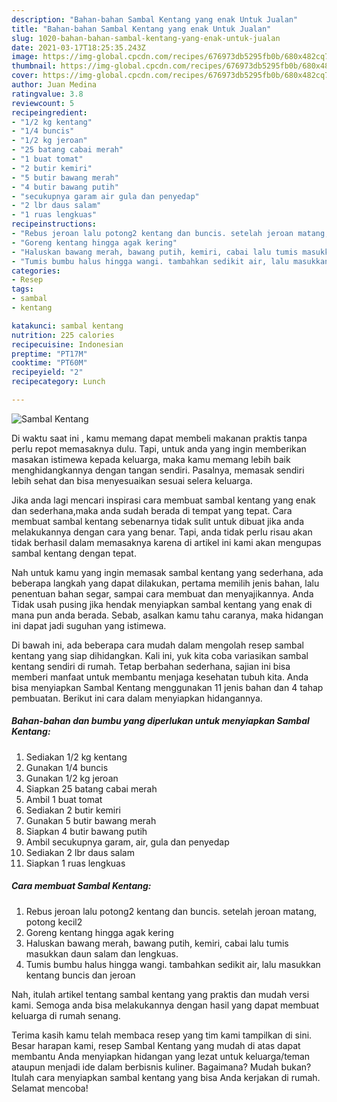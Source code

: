 ```yaml
---
description: "Bahan-bahan Sambal Kentang yang enak Untuk Jualan"
title: "Bahan-bahan Sambal Kentang yang enak Untuk Jualan"
slug: 1020-bahan-bahan-sambal-kentang-yang-enak-untuk-jualan
date: 2021-03-17T18:25:35.243Z
image: https://img-global.cpcdn.com/recipes/676973db5295fb0b/680x482cq70/sambal-kentang-foto-resep-utama.jpg
thumbnail: https://img-global.cpcdn.com/recipes/676973db5295fb0b/680x482cq70/sambal-kentang-foto-resep-utama.jpg
cover: https://img-global.cpcdn.com/recipes/676973db5295fb0b/680x482cq70/sambal-kentang-foto-resep-utama.jpg
author: Juan Medina
ratingvalue: 3.8
reviewcount: 5
recipeingredient:
- "1/2 kg kentang"
- "1/4 buncis"
- "1/2 kg jeroan"
- "25 batang cabai merah"
- "1 buat tomat"
- "2 butir kemiri"
- "5 butir bawang merah"
- "4 butir bawang putih"
- "secukupnya garam air gula dan penyedap"
- "2 lbr daus salam"
- "1 ruas lengkuas"
recipeinstructions:
- "Rebus jeroan lalu potong2 kentang dan buncis. setelah jeroan matang, potong kecil2"
- "Goreng kentang hingga agak kering"
- "Haluskan bawang merah, bawang putih, kemiri, cabai lalu tumis masukkan daun salam dan lengkuas."
- "Tumis bumbu halus hingga wangi. tambahkan sedikit air, lalu masukkan kentang buncis dan jeroan"
categories:
- Resep
tags:
- sambal
- kentang

katakunci: sambal kentang 
nutrition: 225 calories
recipecuisine: Indonesian
preptime: "PT17M"
cooktime: "PT60M"
recipeyield: "2"
recipecategory: Lunch

---
```



![Sambal Kentang](https://img-global.cpcdn.com/recipes/676973db5295fb0b/680x482cq70/sambal-kentang-foto-resep-utama.jpg)

Di waktu  saat ini , kamu memang dapat membeli makanan praktis tanpa perlu repot memasaknya dulu. Tapi, untuk anda yang ingin memberikan masakan istimewa kepada keluarga, maka kamu memang lebih baik menghidangkannya dengan tangan sendiri. Pasalnya, memasak sendiri lebih sehat dan bisa menyesuaikan sesuai selera keluarga.

Jika anda lagi mencari inspirasi cara membuat sambal kentang yang enak dan sederhana,maka anda sudah berada di tempat yang tepat. Cara membuat sambal kentang  sebenarnya tidak sulit untuk dibuat jika anda melakukannya dengan cara yang benar. Tapi, anda tidak perlu risau akan tidak berhasil dalam memasaknya 
karena di artikel ini kami akan mengupas sambal kentang dengan tepat.  



Nah untuk kamu yang ingin memasak sambal kentang yang sederhana, ada beberapa langkah yang dapat dilakukan, pertama memilih jenis bahan, lalu penentuan bahan segar, sampai cara membuat dan menyajikannya. Anda Tidak usah pusing jika hendak menyiapkan sambal kentang yang enak di mana pun anda berada. Sebab, asalkan kamu  tahu caranya, maka hidangan ini dapat jadi suguhan yang istimewa.

Di bawah ini, ada beberapa cara mudah dalam mengolah resep sambal kentang yang siap dihidangkan. Kali ini, yuk kita coba variasikan sambal kentang sendiri di rumah. Tetap berbahan sederhana, sajian ini bisa memberi manfaat untuk membantu menjaga kesehatan tubuh kita. Anda bisa menyiapkan Sambal Kentang menggunakan 11 jenis bahan dan 4 tahap pembuatan. Berikut ini cara dalam menyiapkan hidangannya.

<!--inarticleads1-->

##### Bahan-bahan dan bumbu yang diperlukan untuk menyiapkan Sambal Kentang:

1. Sediakan 1/2 kg kentang
1. Gunakan 1/4 buncis
1. Gunakan 1/2 kg jeroan
1. Siapkan 25 batang cabai merah
1. Ambil 1 buat tomat
1. Sediakan 2 butir kemiri
1. Gunakan 5 butir bawang merah
1. Siapkan 4 butir bawang putih
1. Ambil secukupnya garam, air, gula dan penyedap
1. Sediakan 2 lbr daus salam
1. Siapkan 1 ruas lengkuas




<!--inarticleads2-->

##### Cara membuat Sambal Kentang:

1. Rebus jeroan lalu potong2 kentang dan buncis. setelah jeroan matang, potong kecil2
1. Goreng kentang hingga agak kering
1. Haluskan bawang merah, bawang putih, kemiri, cabai lalu tumis masukkan daun salam dan lengkuas.
1. Tumis bumbu halus hingga wangi. tambahkan sedikit air, lalu masukkan kentang buncis dan jeroan




Nah, itulah artikel tentang  sambal kentang  yang praktis dan mudah versi kami. Semoga anda bisa melakukannya dengan hasil yang dapat membuat keluarga di rumah senang. 

Terima kasih kamu telah membaca resep yang tim kami tampilkan di sini. Besar harapan kami, resep  Sambal Kentang yang mudah di atas dapat membantu Anda menyiapkan hidangan yang lezat untuk keluarga/teman ataupun menjadi ide dalam berbisnis kuliner. Bagaimana? Mudah bukan? Itulah cara menyiapkan sambal kentang yang bisa Anda kerjakan di rumah. Selamat mencoba!

